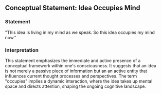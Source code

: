 ## Conceptual Statement: Idea Occupies Mind

### Statement
"This idea is living in my mind as we speak. So this idea occupies my mind now."

### Interpretation
This statement emphasizes the immediate and active presence of a conceptual framework within one's consciousness. It suggests that an idea is not merely a passive piece of information but an an active entity that influences current thought processes and perspectives. The term "occupies" implies a dynamic interaction, where the idea takes up mental space and directs attention, shaping the ongoing cognitive landscape.
